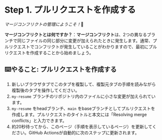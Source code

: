 # Step 1. プルリクエストを作成する

_マージコンフリクトの管理にようこそ！_👋

**マージコンフリクトとは何ですか？**：**マージコンフリクト**は、2つの異なるブランチで同じファイルの同じ部分に変更が加えられたときに発生します。通常、プルリクエストでコンフリクトが発生していることがわかりますので、最初にプルリクエストを作成することから始めましょう。

## ⌨️やること: プルリクエストを作成する

1. 新しいブラウザタブでこのタブを複製して、複製元タブの手順を読みながら複製後のタブを操作してください。
2. `my-resume` ブランチのリポジトリ内のファイルに小さな変更が加えられています。
3. `my-resume` をheadブランチ、`main` をbaseブランチとしてプルリクエストを作成します。プルリクエストのタイトルと本文には「Resolving merge conflicts」と入力できます。
4. 約20秒待ってから、このページ（手順を表示しているページ）を更新してください。GitHub Actionsが自動的に次のステップに更新されます。